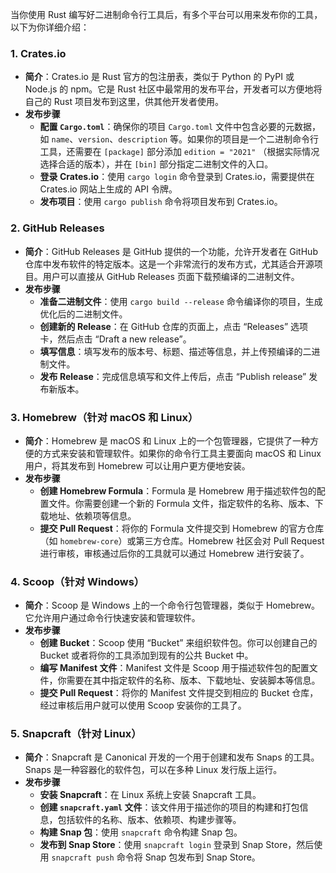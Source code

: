 当你使用 Rust 编写好二进制命令行工具后，有多个平台可以用来发布你的工具，以下为你详细介绍：

### 1. Crates.io
- **简介**：Crates.io 是 Rust 官方的包注册表，类似于 Python 的 PyPI 或 Node.js 的 npm。它是 Rust 社区中最常用的发布平台，开发者可以方便地将自己的 Rust 项目发布到这里，供其他开发者使用。
- **发布步骤**
    - **配置 `Cargo.toml`**：确保你的项目 `Cargo.toml` 文件中包含必要的元数据，如 `name`、`version`、`description` 等。如果你的项目是一个二进制命令行工具，还需要在 `[package]` 部分添加 `edition = "2021"` （根据实际情况选择合适的版本），并在 `[bin]` 部分指定二进制文件的入口。
    - **登录 Crates.io**：使用 `cargo login` 命令登录到 Crates.io，需要提供在 Crates.io 网站上生成的 API 令牌。
    - **发布项目**：使用 `cargo publish` 命令将项目发布到 Crates.io。

### 2. GitHub Releases
- **简介**：GitHub Releases 是 GitHub 提供的一个功能，允许开发者在 GitHub 仓库中发布软件的特定版本。这是一个非常流行的发布方式，尤其适合开源项目。用户可以直接从 GitHub Releases 页面下载预编译的二进制文件。
- **发布步骤**
    - **准备二进制文件**：使用 `cargo build --release` 命令编译你的项目，生成优化后的二进制文件。
    - **创建新的 Release**：在 GitHub 仓库的页面上，点击 “Releases” 选项卡，然后点击 “Draft a new release”。
    - **填写信息**：填写发布的版本号、标题、描述等信息，并上传预编译的二进制文件。
    - **发布 Release**：完成信息填写和文件上传后，点击 “Publish release” 发布新版本。

### 3. Homebrew（针对 macOS 和 Linux）
- **简介**：Homebrew 是 macOS 和 Linux 上的一个包管理器，它提供了一种方便的方式来安装和管理软件。如果你的命令行工具主要面向 macOS 和 Linux 用户，将其发布到 Homebrew 可以让用户更方便地安装。
- **发布步骤**
    - **创建 Homebrew Formula**：Formula 是 Homebrew 用于描述软件包的配置文件。你需要创建一个新的 Formula 文件，指定软件的名称、版本、下载地址、依赖项等信息。
    - **提交 Pull Request**：将你的 Formula 文件提交到 Homebrew 的官方仓库（如 `homebrew-core`）或第三方仓库。Homebrew 社区会对 Pull Request 进行审核，审核通过后你的工具就可以通过 Homebrew 进行安装了。

### 4. Scoop（针对 Windows）
- **简介**：Scoop 是 Windows 上的一个命令行包管理器，类似于 Homebrew。它允许用户通过命令行快速安装和管理软件。
- **发布步骤**
    - **创建 Bucket**：Scoop 使用 “Bucket” 来组织软件包。你可以创建自己的 Bucket 或者将你的工具添加到现有的公共 Bucket 中。
    - **编写 Manifest 文件**：Manifest 文件是 Scoop 用于描述软件包的配置文件，你需要在其中指定软件的名称、版本、下载地址、安装脚本等信息。
    - **提交 Pull Request**：将你的 Manifest 文件提交到相应的 Bucket 仓库，经过审核后用户就可以使用 Scoop 安装你的工具了。

### 5. Snapcraft（针对 Linux）
- **简介**：Snapcraft 是 Canonical 开发的一个用于创建和发布 Snaps 的工具。Snaps 是一种容器化的软件包，可以在多种 Linux 发行版上运行。
- **发布步骤**
    - **安装 Snapcraft**：在 Linux 系统上安装 Snapcraft 工具。
    - **创建 `snapcraft.yaml` 文件**：该文件用于描述你的项目的构建和打包信息，包括软件的名称、版本、依赖项、构建步骤等。
    - **构建 Snap 包**：使用 `snapcraft` 命令构建 Snap 包。
    - **发布到 Snap Store**：使用 `snapcraft login` 登录到 Snap Store，然后使用 `snapcraft push` 命令将 Snap 包发布到 Snap Store。